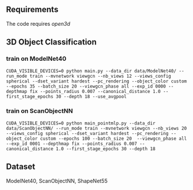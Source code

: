 ## Requirements

The code requires *open3d* 

## 3D Object Classification

### train on ModelNet40
```
CUDA_VISIBLE_DEVICES=0 python main.py --data_dir data/ModelNet40/ --run_mode train --mvnetwork viewgcn --nb_views 12 --views_config spherical --dset_variant hardest --pc_rendering --object_color custom --epochs 35 --batch_size 20 --viewgcn_phase all --exp_id 0000 --depthmap fix --points_radius 0.007 --canonical_distance 1.0 --first_stage_epochs 30 --depth 18 --use_avgpool
```

### train on ScanObjectNN
```
CUDA_VISIBLE_DEVICES=0 python main_pointmlp.py --data_dir data/ScanObjectNN/ --run_mode train --mvnetwork viewgcn --nb_views 20 --views_config spherical --dset_variant hardest --pc_rendering --object_color custom --epochs 100 --batch_size 20  --viewgcn_phase all --exp_id 0001 --depthmap fix --points_radius 0.007 --canonical_distance 1.0 --first_stage_epochs 30 --depth 18
```

[comment]: <> (## 3D Shape Retrieva)

[comment]: <> (### train on ShapeNetCore55)

[comment]: <> (```)

[comment]: <> (CUDA_VISIBLE_DEVICES=0 python main_pointmlp.py --data_dir data/ScanObjectNN/ --run_mode train --mvnetwork viewgcn --nb_views 20 --views_config spherical --dset_variant hardest --pc_rendering --object_color custom --epochs 100 --batch_size 20  --viewgcn_phase all --exp_id 0001 --depthmap fix --points_radius 0.007 --canonical_distance 1.0 --first_stage_epochs 30 --depth 18)

[comment]: <> (```)

[comment]: <> (### train on ModelNet40)

[comment]: <> (```)

[comment]: <> (CUDA_VISIBLE_DEVICES=0 python main.py --data_dir data/ModelNet40/ --run_mode train --mvnetwork viewgcn --nb_views 12 --views_config spherical --dset_variant hardest --pc_rendering --object_color custom --epochs 35 --batch_size 20 --viewgcn_phase all --exp_id 0000 --depthmap fix --points_radius 0.007 --canonical_distance 1.0 --first_stage_epochs 30 --depth 18 --use_avgpool)

[comment]: <> (```)


## Dataset

ModelNet40, ScanObjectNN, ShapeNet55
